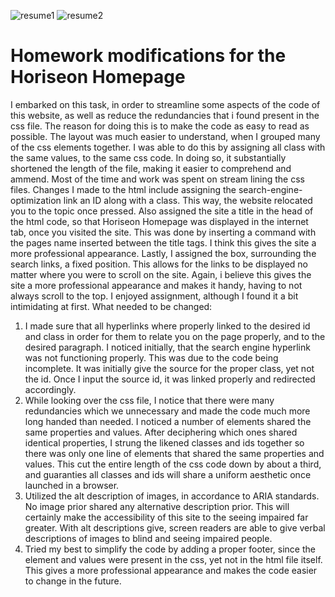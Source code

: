 ![resume1](https://user-images.githubusercontent.com/77468756/124702622-43edbc80-deb6-11eb-86e7-ee816ac121a6.png)
![resume2](https://user-images.githubusercontent.com/77468756/124702626-45b78000-deb6-11eb-97a7-d9a072246fa9.png)


# Homework modifications for the Horiseon Homepage

I embarked on this task, in order to streamline some aspects of the code of this website, as well as reduce the redundancies that i found present in the css file.
The reason for doing this is to make the code as easy to read as possible.  The layout was much easier to understand, when I grouped many of the css elements together.
I was able to do this by assigning all class with the same values, to the same css code.  In doing so, it substantially shortened the length of the file, making it easier to comprehend and ammend. 
Most of the time and work was spent on stream lining the css files. Changes I made to the html include assigning the search-engine-optimization link an ID along with a class.  This way, the website relocated you to the topic once pressed.  Also assigned the site a title in the head of the html code, so that Horiseon Homepage was displayed in the internet tab, once you visited the site.  This was done by inserting a <title></title> command with the pages name inserted between the title tags. I think this gives the site a more professional appearance.  Lastly, I assigned the box, surrounding the search links, a fixed position. This allows for the links to be displayed no matter where you were to scroll on the site.  Again, i believe this gives the site a more professional appearance and makes it handy, having to not always scroll to the top. I enjoyed assignment, although I found it a bit intimidating at first.
What needed to be changed:
1. I made sure that all hyperlinks where properly linked to the desired id and class in order for them to relate you on the page properly, and to the desired paragraph.  I noticed initially, that the search engine hyperlink was not functioning properly.  This was due to the code being incomplete.  It was initially give the source for the proper class, yet not the id.  Once I input the source id, it was linked properly and redirected accordingly.
2. While looking over the css file, I notice that there were many redundancies which we unnecessary and made the code much more long handed than needed.  I noticed a number of elements shared the same properties and values.  After deciphering which ones shared identical properties, I strung the likened classes and ids together so there was only one line of elements that shared the same properties and values.  This cut the entire length of the css code down by about a third, and guaranties all classes and ids will share a uniform aesthetic once launched in a browser.
3. Utilized the alt description of images, in accordance to ARIA standards.  No image prior shared any alternative description prior.  This will certainly make the accessibility of this site to the seeing impaired far greater.  With alt descriptions give, screen readers are able to give verbal descriptions of images to blind and seeing impaired people. 
4. Tried my best to simplify the code by adding a proper footer, since the element and values were present in the css, yet not in the html file itself.  This gives a more professional appearance and makes the code easier to change in the future.
